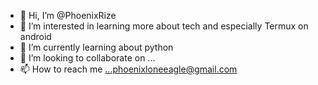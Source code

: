 - 👋 Hi, I’m @PhoenixRize
- 👀 I’m interested in learning more about tech and especially Termux on android
- 🌱 I’m currently learning about python
- 💞️ I’m looking to collaborate on ...
- 📫 How to reach me ...phoenixloneeagle@gmail.com

<!---
PhoenixRize/PhoenixRize is a ✨ special ✨ repository because its `README.md` (this file) appears on your GitHub profile.
You can click the Preview link to take a look at your changes.
--->
